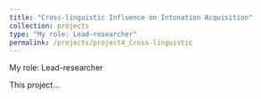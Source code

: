 ```yaml
---
title: "Cross-linguistic Influence on Intonation Acquisition"
collection: projects
type: "My role: Lead-researcher"
permalink: /projects/project4_Cross-linguistic
---
```


My role: Lead-researcher

This project...

